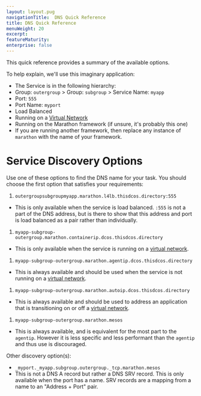 ```yaml
---
layout: layout.pug
navigationTitle:  DNS Quick Reference
title: DNS Quick Reference
menuWeight: 20
excerpt:
featureMaturity:
enterprise: false
---
```


<!-- This source repo for this topic is https://github.com/dcos/dcos-docs -->


This quick reference provides a summary of the available options.

To help explain, we'll use this imaginary application:

* The Service is in the following hierarchy:
 * Group: `outergroup` > Group: `subgroup` > Service Name: `myapp`
* Port: `555`
 * Port Name: `myport`
 * Load Balanced
* Running on a [Virtual Network](/docs/1.9/networking/load-balancing-vips/virtual-networks/)
* Running on the Marathon framework (if unsure, it's probably this one)
 * If you are running another framework, then replace any instance of `marathon` with the name of your framework.

# Service Discovery Options

Use one of these options to find the DNS name for your task.
You should choose the first option that satisfies your requirements:

1.  `outergroupsubgroupmyapp.marathon.l4lb.thisdcos.directory:555`
 * This is only available when the service is load balanced. `:555` is not a part of the DNS address, but is there to show that this address and port is load balanced as a pair rather than individually.
1.  `myapp-subgroup-outergroup.marathon.containerip.dcos.thisdcos.directory`
 * This is only available when the service is running on a [virtual network](/docs/1.9/networking/load-balancing-vips/virtual-networks/).
1.  `myapp-subgroup-outergroup.marathon.agentip.dcos.thisdcos.directory`
 * This is always available and should be used when the service is not running on a [virtual network](/docs/1.9/networking/load-balancing-vips/virtual-networks/).
1.  `myapp-subgroup-outergroup.marathon.autoip.dcos.thisdcos.directory`
 * This is always available and should be used to address an application that is transitioning on or off a [virtual network](/docs/1.9/networking/load-balancing-vips/virtual-networks/).
1.  `myapp-subgroup-outergroup.marathon.mesos`
 * This is always available, and is equivalent for the most part to the `agentip`. However it is less specific and less performant than the `agentip` and thus use is discouraged.

Other discovery option(s):

* `_myport._myapp.subgroup.outergroup._tcp.marathon.mesos`
 * This is not a DNS A record but rather a DNS SRV record. This is only available when the port has a name. SRV records are a mapping from a
   name to an "Address + Port" pair.
